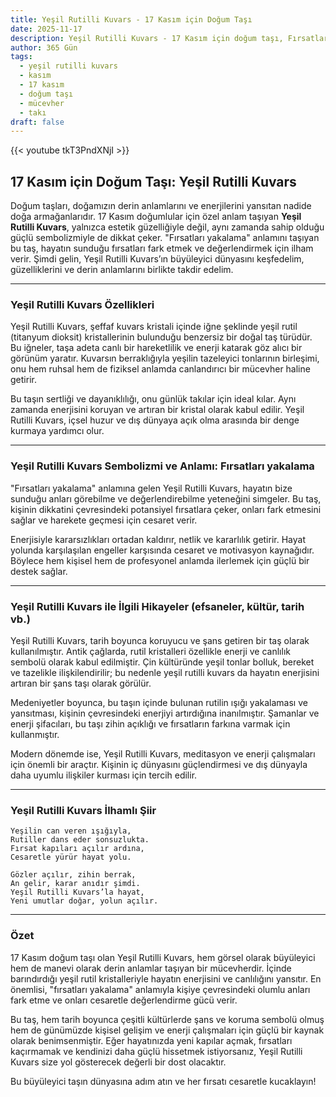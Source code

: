 ```yaml
---
title: Yeşil Rutilli Kuvars - 17 Kasım için Doğum Taşı
date: 2025-11-17
description: Yeşil Rutilli Kuvars - 17 Kasım için doğum taşı, Fırsatları yakalama sembolü. Bu özel taşın derin anlamını öğrenin.
author: 365 Gün
tags:
  - yeşil rutilli kuvars
  - kasım
  - 17 kasım
  - doğum taşı
  - mücevher
  - takı
draft: false
---
```


{{< youtube tkT3PndXNjI >}}

## 17 Kasım için Doğum Taşı: Yeşil Rutilli Kuvars

Doğum taşları, doğamızın derin anlamlarını ve enerjilerini yansıtan nadide doğa armağanlarıdır. 17 Kasım doğumlular için özel anlam taşıyan **Yeşil Rutilli Kuvars**, yalnızca estetik güzelliğiyle değil, aynı zamanda sahip olduğu güçlü sembolizmiyle de dikkat çeker. "Fırsatları yakalama" anlamını taşıyan bu taş, hayatın sunduğu fırsatları fark etmek ve değerlendirmek için ilham verir. Şimdi gelin, Yeşil Rutilli Kuvars’ın büyüleyici dünyasını keşfedelim, güzelliklerini ve derin anlamlarını birlikte takdir edelim.

---

### Yeşil Rutilli Kuvars Özellikleri

Yeşil Rutilli Kuvars, şeffaf kuvars kristali içinde iğne şeklinde yeşil rutil (titanyum dioksit) kristallerinin bulunduğu benzersiz bir doğal taş türüdür. Bu iğneler, taşa adeta canlı bir hareketlilik ve enerji katarak göz alıcı bir görünüm yaratır. Kuvarsın berraklığıyla yeşilin tazeleyici tonlarının birleşimi, onu hem ruhsal hem de fiziksel anlamda canlandırıcı bir mücevher haline getirir.

Bu taşın sertliği ve dayanıklılığı, onu günlük takılar için ideal kılar. Aynı zamanda enerjisini koruyan ve artıran bir kristal olarak kabul edilir. Yeşil Rutilli Kuvars, içsel huzur ve dış dünyaya açık olma arasında bir denge kurmaya yardımcı olur.

---

### Yeşil Rutilli Kuvars Sembolizmi ve Anlamı: Fırsatları yakalama

"Fırsatları yakalama" anlamına gelen Yeşil Rutilli Kuvars, hayatın bize sunduğu anları görebilme ve değerlendirebilme yeteneğini simgeler. Bu taş, kişinin dikkatini çevresindeki potansiyel fırsatlara çeker, onları fark etmesini sağlar ve harekete geçmesi için cesaret verir.

Enerjisiyle kararsızlıkları ortadan kaldırır, netlik ve kararlılık getirir. Hayat yolunda karşılaşılan engeller karşısında cesaret ve motivasyon kaynağıdır. Böylece hem kişisel hem de profesyonel anlamda ilerlemek için güçlü bir destek sağlar.

---

### Yeşil Rutilli Kuvars ile İlgili Hikayeler (efsaneler, kültür, tarih vb.)

Yeşil Rutilli Kuvars, tarih boyunca koruyucu ve şans getiren bir taş olarak kullanılmıştır. Antik çağlarda, rutil kristalleri özellikle enerji ve canlılık sembolü olarak kabul edilmiştir. Çin kültüründe yeşil tonlar bolluk, bereket ve tazelikle ilişkilendirilir; bu nedenle yeşil rutilli kuvars da hayatın enerjisini artıran bir şans taşı olarak görülür.

Medeniyetler boyunca, bu taşın içinde bulunan rutilin ışığı yakalaması ve yansıtması, kişinin çevresindeki enerjiyi artırdığına inanılmıştır. Şamanlar ve enerji şifacıları, bu taşı zihin açıklığı ve fırsatların farkına varmak için kullanmıştır.

Modern dönemde ise, Yeşil Rutilli Kuvars, meditasyon ve enerji çalışmaları için önemli bir araçtır. Kişinin iç dünyasını güçlendirmesi ve dış dünyayla daha uyumlu ilişkiler kurması için tercih edilir.

---

### Yeşil Rutilli Kuvars İlhamlı Şiir

```
Yeşilin can veren ışığıyla,
Rutiller dans eder sonsuzlukta.
Fırsat kapıları açılır ardına,
Cesaretle yürür hayat yolu.

Gözler açılır, zihin berrak,
An gelir, karar anıdır şimdi.
Yeşil Rutilli Kuvars’la hayat,
Yeni umutlar doğar, yolun açılır.
```

---

### Özet

17 Kasım doğum taşı olan Yeşil Rutilli Kuvars, hem görsel olarak büyüleyici hem de manevi olarak derin anlamlar taşıyan bir mücevherdir. İçinde barındırdığı yeşil rutil kristalleriyle hayatın enerjisini ve canlılığını yansıtır. En önemlisi, "fırsatları yakalama" anlamıyla kişiye çevresindeki olumlu anları fark etme ve onları cesaretle değerlendirme gücü verir.

Bu taş, hem tarih boyunca çeşitli kültürlerde şans ve koruma sembolü olmuş hem de günümüzde kişisel gelişim ve enerji çalışmaları için güçlü bir kaynak olarak benimsenmiştir. Eğer hayatınızda yeni kapılar açmak, fırsatları kaçırmamak ve kendinizi daha güçlü hissetmek istiyorsanız, Yeşil Rutilli Kuvars size yol gösterecek değerli bir dost olacaktır.

Bu büyüleyici taşın dünyasına adım atın ve her fırsatı cesaretle kucaklayın!